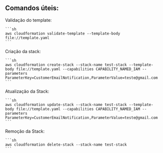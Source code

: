 ## Comandos úteis:

Validação do template:
    
    ```sh
    aws cloudformation validate-template --template-body file://template.yaml 
    ```

Criação da stack:

    ```sh
    aws cloudformation create-stack --stack-name test-stack --template-body file://template.yaml --capabilities CAPABILITY_NAMED_IAM --parameters ParameterKey=CustomerEmailNotification,ParameterValue=teste@gmail.com 
    ```

Atualização da Stack:

    ```sh
    aws cloudformation update-stack --stack-name test-stack --template-body file://template.yaml --capabilities CAPABILITY_NAMED_IAM --parameters ParameterKey=CustomerEmailNotification,ParameterValue=teste@gmail.com 
    ```

Remoção da Stack:

    ```sh
    aws cloudformation delete-stack --stack-name test-stack
    ```